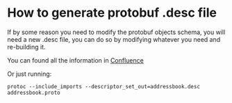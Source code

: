 # How to generate protobuf .desc file
If by some reason you need to modify the protobuf objects schema, you will need a new .desc file, you can do so by modifying whatever you need and re-building it.

You can found all the information in [Confluence](https://streamsets.com/documentation/datacollector/latest/help/datacollector/UserGuide/Data_Formats/Protobuf-Prerequisites.html)

Or just running:
```
protoc --include_imports --descriptor_set_out=addressbook.desc addressbook.proto
```